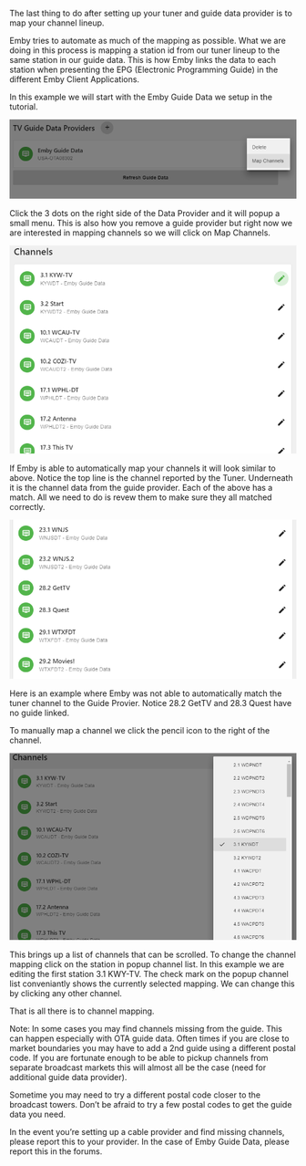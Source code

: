 The last thing to do after setting up your tuner and guide data provider is to map your channel lineup.

Emby tries to automate as much of the mapping as possible.  What we are doing in this process is mapping a station id from our tuner lineup to the same station in our guide data.  This is how Emby links the data to each station when presenting the EPG (Electronic Programming Guide) in the different Emby Client Applications.

In this example we will start with the Emby Guide Data we setup in the tutorial.

![epg-channelmapping1](images/server/epg-channelmapping1.png)

Click the 3 dots on the right side of the Data Provider and it will popup a small menu.  This is also how you remove a guide provider but right now we are interested in mapping channels so we will click on Map Channels.

![epg-channelmapping2](images/server/epg-channelmapping2.png)

If Emby is able to automatically map your channels it will look similar to above.  Notice the top line is the channel reported by the Tuner. Underneath it is the channel data from the guide provider.  Each of the above has a match.  All we need to do is revew them to make sure they all matched correctly.

![epg-channelmapping3](images/server/epg-channelmapping3.png)

Here is an example where Emby was not able to automatically match the tuner channel to the Guide Provier.  Notice 28.2 GetTV and 28.3 Quest have no guide linked.

To manually map a channel we click the pencil icon to the right of the channel.

![epg-channelmapping4](images/server/epg-channelmapping4.png)

This brings up a list of channels that can be scrolled.  To change the channel mapping click on the station in popup channel list.  In this example we are editing the first station 3.1 KWY-TV. The check mark on the popup channel list conveniantly shows the currently selected mapping. We can change this by clicking any other channel.

That is all there is to channel mapping.

Note: In some cases you may find channels missing from the guide. This can happen especially with OTA guide data.  Often times if you are close to market boundaries you may have to add a 2nd guide using a different postal code.  If you are fortunate enough to be able to pickup channels from separate broadcast markets this will almost all be the case (need for additional guide data provider).

Sometime you may need to try a different postal code closer to the broadcast towers.  Don’t be afraid to try a few postal codes to get the guide data you need.

In the event you’re setting up a cable provider and find missing channels, please report this to your provider. In the case of Emby Guide Data, please report this in the forums.

